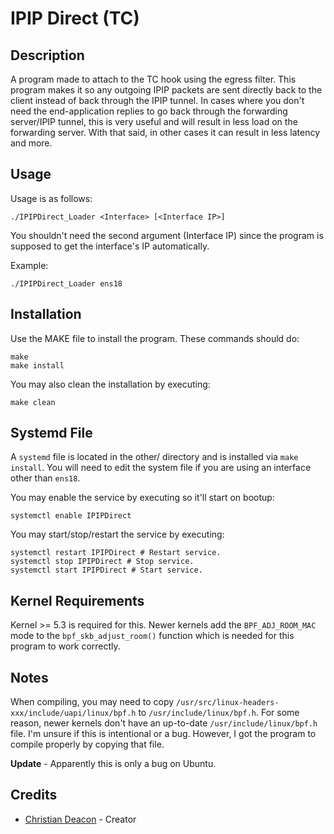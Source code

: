 # IPIP Direct (TC)

## Description
A program made to attach to the TC hook using the egress filter. This program makes it so any outgoing IPIP packets are sent directly back to the client instead of back through the IPIP tunnel. In cases where you don't need the end-application replies to go back through the forwarding server/IPIP tunnel, this is very useful and will result in less load on the forwarding server. With that said, in other cases it can result in less latency and more.

## Usage
Usage is as follows:

```
./IPIPDirect_Loader <Interface> [<Interface IP>]
```

You shouldn't need the second argument (Interface IP) since the program is supposed to get the interface's IP automatically.

Example:

```
./IPIPDirect_Loader ens18
```

## Installation
Use the MAKE file to install the program. These commands should do:

```
make
make install
```

You may also clean the installation by executing:

```
make clean
```

## Systemd File
A `systemd` file is located in the other/ directory and is installed via `make install`. You will need to edit the system file if you are using an interface other than `ens18`.

You may enable the service by executing so it'll start on bootup:

```
systemctl enable IPIPDirect
```

You may start/stop/restart the service by executing:

```
systemctl restart IPIPDirect # Restart service.
systemctl stop IPIPDirect # Stop service.
systemctl start IPIPDirect # Start service.
```

## Kernel Requirements
Kernel >= 5.3 is required for this. Newer kernels add the `BPF_ADJ_ROOM_MAC` mode to the `bpf_skb_adjust_room()` function which is needed for this program to work correctly.

## Notes
When compiling, you may need to copy `/usr/src/linux-headers-xxx/include/uapi/linux/bpf.h` to `/usr/include/linux/bpf.h`. For some reason, newer kernels don't have an up-to-date `/usr/include/linux/bpf.h` file. I'm unsure if this is intentional or a bug. However, I got the program to compile properly by copying that file.

**Update** - Apparently this is only a bug on Ubuntu.

## Credits
* [Christian Deacon](https://www.linkedin.com/in/christian-deacon-902042186/) - Creator